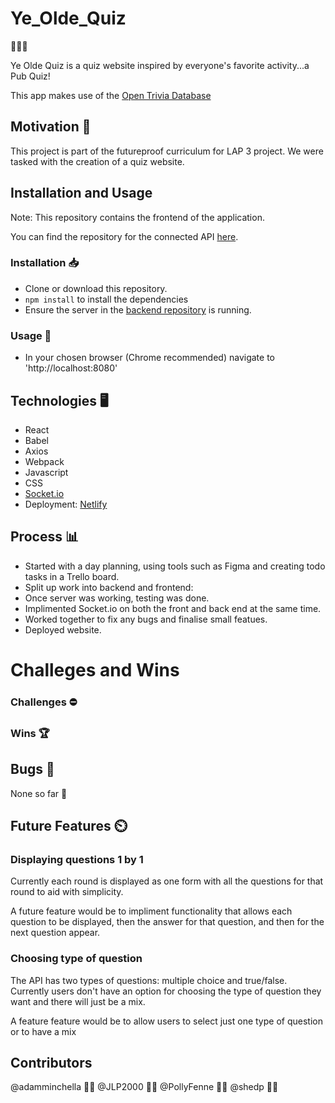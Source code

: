 # Ye_Olde_Quiz

:beer::beer::beer:

Ye Olde Quiz is a quiz website inspired by everyone's favorite activity...a Pub Quiz!

This app makes use of the [Open Trivia Database](https://opentdb.com/)

## Motivation :muscle:

This project is part of the futureproof curriculum for LAP 3 project. We were tasked with the creation of a quiz website.

## Installation and Usage

Note: This repository contains the frontend of the application.

You can find the repository for the connected API [here](https://github.com/shedp/YeOldeQuizzBackend).

### Installation :inbox_tray:

- Clone or download this repository.
- `npm install` to install the dependencies
- Ensure the server in the [backend repository](https://github.com/shedp/YeOldeQuizzBackend) is running.

### Usage :open_file_folder:

- In your chosen browser (Chrome recommended) navigate to 'http://localhost:8080'

## Technologies :desktop_computer:

- React
- Babel
- Axios
- Webpack
- Javascript
- CSS
- [Socket.io](https://socket.io/)
- Deployment: [Netlify](https://www.netlify.com/)

## Process :bar_chart:

- Started with a day planning, using tools such as Figma and creating todo tasks in a Trello board.
- Split up work into backend and frontend:
- Once server was working, testing was done.
- Implimented Socket.io on both the front and back end at the same time.
- Worked together to fix any bugs and finalise small featues.
- Deployed website.

# Challeges and Wins

### Challenges :no_entry:

### Wins :trophy:

## Bugs :bug:

None so far :crossed_fingers:

## Future Features :timer_clock:

### Displaying questions 1 by 1

Currently each round is displayed as one form with all the questions for that round to aid with simplicity.

A future feature would be to impliment functionality that allows each question to be displayed, then the answer for that question, and then for the next question appear.

### Choosing type of question

The API has two types of questions: multiple choice and true/false. Currently users don't have an option for choosing the type of question they want and there will just be a mix.

A feature feature would be to allow users to select just one type of question or to have a mix

## Contributors

@adamminchella :man_technologist:
@JLP2000 :man_technologist:
@PollyFenne :woman_technologist:
@shedp :man_technologist:

